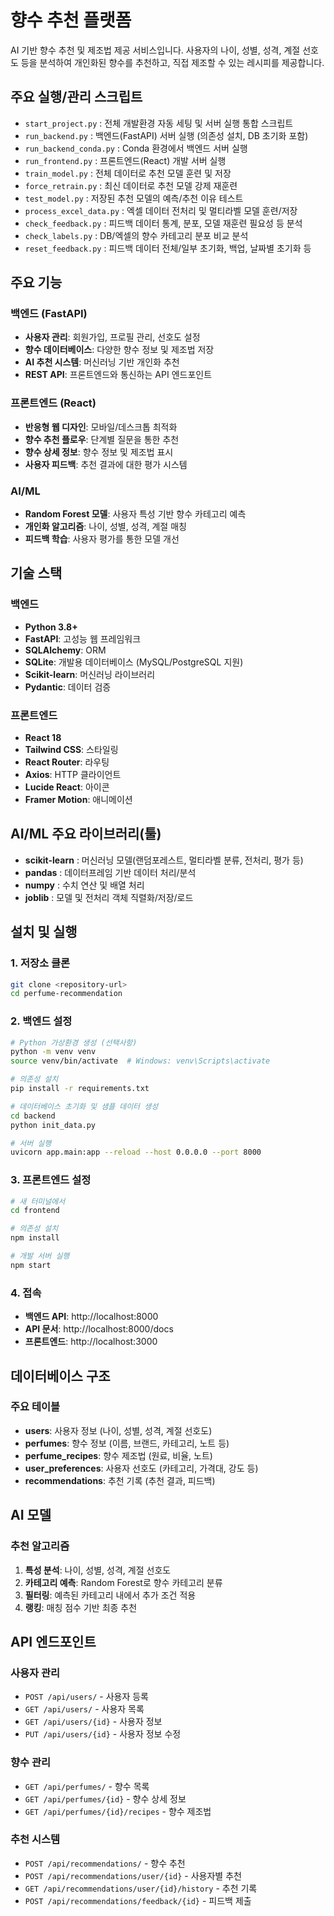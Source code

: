 # 향수 추천 플랫폼 

AI 기반 향수 추천 및 제조법 제공 서비스입니다. 사용자의 나이, 성별, 성격, 계절 선호도 등을 분석하여 개인화된 향수를 추천하고, 직접 제조할 수 있는 레시피를 제공합니다.

## 주요 실행/관리 스크립트

- `start_project.py` : 전체 개발환경 자동 세팅 및 서버 실행 통합 스크립트
- `run_backend.py` : 백엔드(FastAPI) 서버 실행 (의존성 설치, DB 초기화 포함)
- `run_backend_conda.py` : Conda 환경에서 백엔드 서버 실행
- `run_frontend.py` : 프론트엔드(React) 개발 서버 실행
- `train_model.py` : 전체 데이터로 추천 모델 훈련 및 저장
- `force_retrain.py` : 최신 데이터로 추천 모델 강제 재훈련
- `test_model.py` : 저장된 추천 모델의 예측/추천 이유 테스트
- `process_excel_data.py` : 엑셀 데이터 전처리 및 멀티라벨 모델 훈련/저장
- `check_feedback.py` : 피드백 데이터 통계, 분포, 모델 재훈련 필요성 등 분석
- `check_labels.py` : DB/엑셀의 향수 카테고리 분포 비교 분석
- `reset_feedback.py` : 피드백 데이터 전체/일부 초기화, 백업, 날짜별 초기화 등


## 주요 기능

### 백엔드 (FastAPI)
- **사용자 관리**: 회원가입, 프로필 관리, 선호도 설정
- **향수 데이터베이스**: 다양한 향수 정보 및 제조법 저장
- **AI 추천 시스템**: 머신러닝 기반 개인화 추천
- **REST API**: 프론트엔드와 통신하는 API 엔드포인트

### 프론트엔드 (React)
- **반응형 웹 디자인**: 모바일/데스크톱 최적화
- **향수 추천 플로우**: 단계별 질문을 통한 추천
- **향수 상세 정보**: 향수 정보 및 제조법 표시
- **사용자 피드백**: 추천 결과에 대한 평가 시스템

### AI/ML
- **Random Forest 모델**: 사용자 특성 기반 향수 카테고리 예측
- **개인화 알고리즘**: 나이, 성별, 성격, 계절 매칭
- **피드백 학습**: 사용자 평가를 통한 모델 개선

## 기술 스택

### 백엔드
- **Python 3.8+**
- **FastAPI**: 고성능 웹 프레임워크
- **SQLAlchemy**: ORM
- **SQLite**: 개발용 데이터베이스 (MySQL/PostgreSQL 지원)
- **Scikit-learn**: 머신러닝 라이브러리
- **Pydantic**: 데이터 검증

### 프론트엔드
- **React 18**
- **Tailwind CSS**: 스타일링
- **React Router**: 라우팅
- **Axios**: HTTP 클라이언트
- **Lucide React**: 아이콘
- **Framer Motion**: 애니메이션

## AI/ML 주요 라이브러리(툴)

- **scikit-learn** : 머신러닝 모델(랜덤포레스트, 멀티라벨 분류, 전처리, 평가 등)
- **pandas** : 데이터프레임 기반 데이터 처리/분석
- **numpy** : 수치 연산 및 배열 처리
- **joblib** : 모델 및 전처리 객체 직렬화/저장/로드

## 설치 및 실행

### 1. 저장소 클론
```bash
git clone <repository-url>
cd perfume-recommendation
```

### 2. 백엔드 설정
```bash
# Python 가상환경 생성 (선택사항)
python -m venv venv
source venv/bin/activate  # Windows: venv\Scripts\activate

# 의존성 설치
pip install -r requirements.txt

# 데이터베이스 초기화 및 샘플 데이터 생성
cd backend
python init_data.py

# 서버 실행
uvicorn app.main:app --reload --host 0.0.0.0 --port 8000
```

### 3. 프론트엔드 설정
```bash
# 새 터미널에서
cd frontend

# 의존성 설치
npm install

# 개발 서버 실행
npm start
```

### 4. 접속
- **백엔드 API**: http://localhost:8000
- **API 문서**: http://localhost:8000/docs
- **프론트엔드**: http://localhost:3000

## 데이터베이스 구조

### 주요 테이블
- **users**: 사용자 정보 (나이, 성별, 성격, 계절 선호도)
- **perfumes**: 향수 정보 (이름, 브랜드, 카테고리, 노트 등)
- **perfume_recipes**: 향수 제조법 (원료, 비율, 노트)
- **user_preferences**: 사용자 선호도 (카테고리, 가격대, 강도 등)
- **recommendations**: 추천 기록 (추천 결과, 피드백)

## AI 모델

### 추천 알고리즘
1. **특성 분석**: 나이, 성별, 성격, 계절 선호도
2. **카테고리 예측**: Random Forest로 향수 카테고리 분류
3. **필터링**: 예측된 카테고리 내에서 추가 조건 적용
4. **랭킹**: 매칭 점수 기반 최종 추천

## API 엔드포인트

### 사용자 관리
- `POST /api/users/` - 사용자 등록
- `GET /api/users/` - 사용자 목록
- `GET /api/users/{id}` - 사용자 정보
- `PUT /api/users/{id}` - 사용자 정보 수정

### 향수 관리
- `GET /api/perfumes/` - 향수 목록
- `GET /api/perfumes/{id}` - 향수 상세 정보
- `GET /api/perfumes/{id}/recipes` - 향수 제조법

### 추천 시스템
- `POST /api/recommendations/` - 향수 추천
- `POST /api/recommendations/user/{id}` - 사용자별 추천
- `GET /api/recommendations/user/{id}/history` - 추천 기록
- `POST /api/recommendations/feedback/{id}` - 피드백 제출


